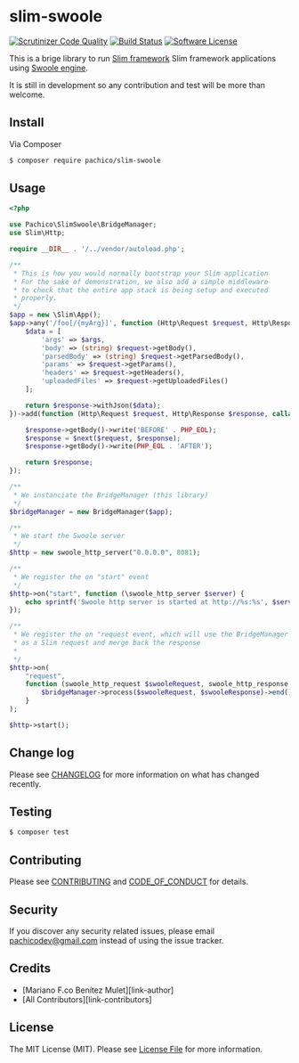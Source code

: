 # slim-swoole

[![Scrutinizer Code Quality](https://scrutinizer-ci.com/g/pachico/slim-swoole/badges/quality-score.png?b=0.x-dev)](https://scrutinizer-ci.com/g/pachico/slim-swoole/?branch=master)
[![Build Status](https://travis-ci.org/pachico/slim-swoole.svg?branch=master)](https://travis-ci.org/pachico/slim-swoole)
[![Software License](https://img.shields.io/badge/license-MIT-brightgreen.svg?style=flat-square)](LICENSE)

This is a brige library to run [Slim framework](https://www.slimframework.com/) Slim framework applications using [Swoole engine](https://www.swoole.co.uk/).

It is still in development so any contribution and test will be more than welcome.

## Install

Via Composer

``` bash
$ composer require pachico/slim-swoole
```

## Usage

``` php
<?php

use Pachico\SlimSwoole\BridgeManager;
use Slim\Http;

require __DIR__ . '/../vendor/autoload.php';

/**
 * This is how you would normally bootstrap your Slim application
 * For the sake of demonstration, we also add a simple middleware
 * to check that the entire app stack is being setup and executed
 * properly.
 */
$app = new \Slim\App();
$app->any('/foo[/{myArg}]', function (Http\Request $request, Http\Response $response, array $args) {
    $data = [
        'args' => $args,
        'body' => (string) $request->getBody(),
        'parsedBody' => (string) $request->getParsedBody(),
        'params' => $request->getParams(),
        'headers' => $request->getHeaders(),
        'uploadedFiles' => $request->getUploadedFiles()
    ];

    return $response->withJson($data);
})->add(function (Http\Request $request, Http\Response $response, callable $next) {

    $response->getBody()->write('BEFORE' . PHP_EOL);
    $response = $next($request, $response);
    $response->getBody()->write(PHP_EOL . 'AFTER');

    return $response;
});

/**
 * We instanciate the BridgeManager (this library)
 */
$bridgeManager = new BridgeManager($app);

/**
 * We start the Swoole server
 */
$http = new swoole_http_server("0.0.0.0", 8081);

/**
 * We register the on "start" event
 */
$http->on("start", function (\swoole_http_server $server) {
    echo sprintf('Swoole http server is started at http://%s:%s', $server->host, $server->port), PHP_EOL;
});

/**
 * We register the on "request event, which will use the BridgeManager to transform request, process it
 * as a Slim request and merge back the response
 *
 */
$http->on(
    "request",
    function (swoole_http_request $swooleRequest, swoole_http_response $swooleResponse) use ($bridgeManager) {
        $bridgeManager->process($swooleRequest, $swooleResponse)->end();
    }
);

$http->start();


```

## Change log

Please see [CHANGELOG](CHANGELOG.md) for more information on what has changed recently.

## Testing

``` bash
$ composer test
```

## Contributing

Please see [CONTRIBUTING](CONTRIBUTING.md) and [CODE_OF_CONDUCT](CODE_OF_CONDUCT.md) for details.

## Security

If you discover any security related issues, please email pachicodev@gmail.com instead of using the issue tracker.

## Credits

- [Mariano F.co Benítez Mulet][link-author]
- [All Contributors][link-contributors]

## License

The MIT License (MIT). Please see [License File](LICENSE.md) for more information.

